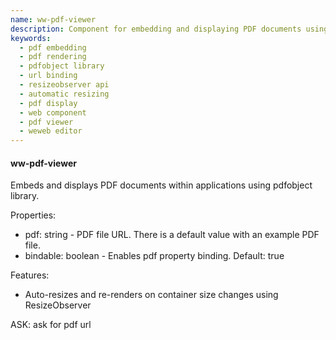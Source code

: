 ```yaml
---
name: ww-pdf-viewer
description: Component for embedding and displaying PDF documents using pdfobject library, with automatic resizing via ResizeObserver API and URL binding support.
keywords:
  - pdf embedding
  - pdf rendering
  - pdfobject library
  - url binding
  - resizeobserver api
  - automatic resizing
  - pdf display
  - web component
  - pdf viewer
  - weweb editor
---
```


#### ww-pdf-viewer

Embeds and displays PDF documents within applications using pdfobject library.

Properties:
- pdf: string - PDF file URL. There is a default value with an example PDF file.
- bindable: boolean - Enables pdf property binding. Default: true

Features:
- Auto-resizes and re-renders on container size changes using ResizeObserver

ASK: ask for pdf url

